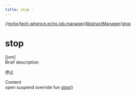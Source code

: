 ```yaml
---
title: stop -
---
```

//[echo](../../index.md)/[tech.whence.echo.job.manager](../index.md)/[AbstractManager](index.md)/[stop](stop.md)



# stop  
[jvm]  
Brief description  


停止

  
Content  
open suspend override fun [stop](stop.md)()  



